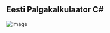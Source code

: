 ## **Eesti Palgakalkulaator C#**



![image](https://user-images.githubusercontent.com/80669598/114580584-a5bbd300-9c87-11eb-991c-36a4126d66d7.png)
